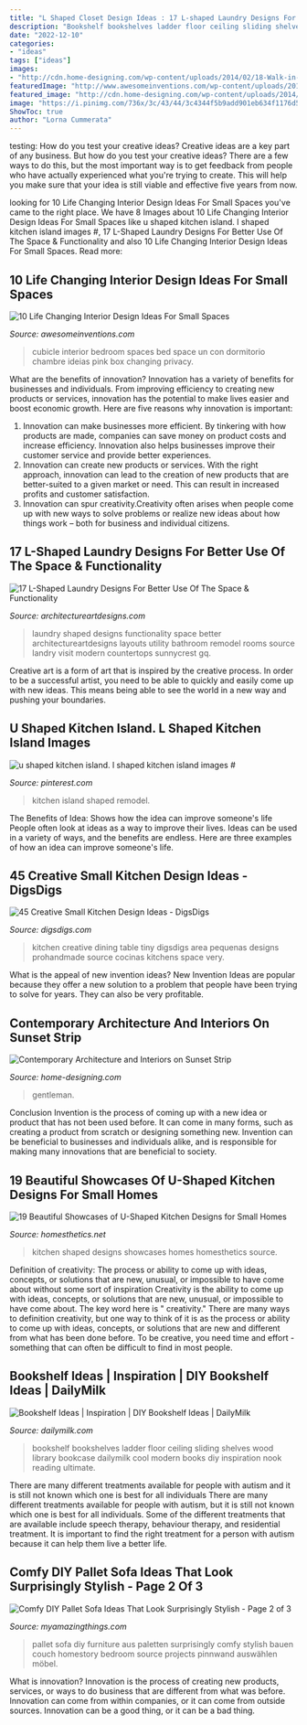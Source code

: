 ```yaml
---
title: "L Shaped Closet Design Ideas : 17 L-shaped Laundry Designs For Better Use Of The Space &amp; Functionality"
description: "Bookshelf bookshelves ladder floor ceiling sliding shelves wood library bookcase dailymilk cool modern books diy inspiration nook reading ultimate"
date: "2022-12-10"
categories:
- "ideas"
tags: ["ideas"]
images:
- "http://cdn.home-designing.com/wp-content/uploads/2014/02/18-Walk-in-closet.jpg"
featuredImage: "http://www.awesomeinventions.com/wp-content/uploads/2014/12/small-cubicle-room.jpg"
featured_image: "http://cdn.home-designing.com/wp-content/uploads/2014/02/18-Walk-in-closet.jpg"
image: "https://i.pinimg.com/736x/3c/43/44/3c4344f5b9add901eb634f1176d5429e.jpg"
ShowToc: true
author: "Lorna Cummerata"
---
```



testing: How do you test your creative ideas?
Creative ideas are a key part of any business. But how do you test your creative ideas? There are a few ways to do this, but the most important way is to get feedback from people who have actually experienced what you're trying to create. This will help you make sure that your idea is still viable and effective five years from now.

	

		
looking for 10 Life Changing Interior Design Ideas For Small Spaces you've came to the right place. We have 8 Images about 10 Life Changing Interior Design Ideas For Small Spaces like u shaped kitchen island. l shaped kitchen island images #, 17 L-Shaped Laundry Designs For Better Use Of The Space &amp; Functionality and also 10 Life Changing Interior Design Ideas For Small Spaces. Read more:
		
    
## 10 Life Changing Interior Design Ideas For Small Spaces

<img loading=lazy src="http://www.awesomeinventions.com/wp-content/uploads/2014/12/small-cubicle-room.jpg" onerror="this.onerror=null;this.src='https://tse1.mm.bing.net/th?id=OIP.L43zraIPZ1cwqzqW3cMhCgHaLa&amp;pid=15.1';" alt="10 Life Changing Interior Design Ideas For Small Spaces">

_Source: awesomeinventions.com_

>cubicle interior bedroom spaces bed space un con dormitorio chambre ideias pink box changing privacy. 

	

What are the benefits of innovation?
Innovation has a variety of benefits for businesses and individuals. From improving efficiency to creating new products or services, innovation has the potential to make lives easier and boost economic growth. Here are five reasons why innovation is important: 
1. Innovation can make businesses more efficient. By tinkering with how products are made, companies can save money on product costs and increase efficiency. Innovation also helps businesses improve their customer service and provide better experiences. 
2. Innovation can create new products or services. With the right approach, innovation can lead to the creation of new products that are better-suited to a given market or need. This can result in increased profits and customer satisfaction. 
3. Innovation can spur creativity.Creativity often arises when people come up with new ways to solve problems or realize new ideas about how things work – both for business and individual citizens.

    
## 17 L-Shaped Laundry Designs For Better Use Of The Space &amp; Functionality

<img loading=lazy src="https://www.architectureartdesigns.com/wp-content/uploads/2015/12/14-5-630x419.jpg" onerror="this.onerror=null;this.src='https://tse4.mm.bing.net/th?id=OIP.5GnrTDoKT6HzX7wb_m6FswHaE7&amp;pid=15.1';" alt="17 L-Shaped Laundry Designs For Better Use Of The Space &amp; Functionality">

_Source: architectureartdesigns.com_

>laundry shaped designs functionality space better architectureartdesigns layouts utility bathroom remodel rooms source landry visit modern countertops sunnycrest gq. 

	

Creative art is a form of art that is inspired by the creative process. In order to be a successful artist, you need to be able to quickly and easily come up with new ideas. This means being able to see the world in a new way and pushing your boundaries.

    
## U Shaped Kitchen Island. L Shaped Kitchen Island Images #

<img loading=lazy src="https://i.pinimg.com/736x/3c/43/44/3c4344f5b9add901eb634f1176d5429e.jpg" onerror="this.onerror=null;this.src='https://tse2.mm.bing.net/th?id=OIP.K-CsOV-rVvzk3OwnHX1ZfQHaNK&amp;pid=15.1';" alt="u shaped kitchen island. l shaped kitchen island images #">

_Source: pinterest.com_

>kitchen island shaped remodel. 

	

The Benefits of Idea: Shows how the idea can improve someone's life
People often look at ideas as a way to improve their lives. Ideas can be used in a variety of ways, and the benefits are endless. Here are three examples of how an idea can improve someone's life.

    
## 45 Creative Small Kitchen Design Ideas - DigsDigs

<img loading=lazy src="http://www.digsdigs.com/photos/creative-small-kitchen-ideas-25-554x831.jpg" onerror="this.onerror=null;this.src='https://tse3.mm.bing.net/th?id=OIP.LBOpiahoqm1RcNYK-t0T3gHaLH&amp;pid=15.1';" alt="45 Creative Small Kitchen Design Ideas - DigsDigs">

_Source: digsdigs.com_

>kitchen creative dining table tiny digsdigs area pequenas designs prohandmade source cocinas kitchens space very. 

	

What is the appeal of new invention ideas?
New Invention Ideas are popular because they offer a new solution to a problem that people have been trying to solve for years. They can also be very profitable.

    
## Contemporary Architecture And Interiors On Sunset Strip

<img loading=lazy src="http://cdn.home-designing.com/wp-content/uploads/2014/02/18-Walk-in-closet.jpg" onerror="this.onerror=null;this.src='https://tse1.mm.bing.net/th?id=OIP.PxxJoP-rZKrA-RW3Q9P2WwHaF8&amp;pid=15.1';" alt="Contemporary Architecture and Interiors on Sunset Strip">

_Source: home-designing.com_

>gentleman. 

	

Conclusion
Invention is the process of coming up with a new idea or product that has not been used before. It can come in many forms, such as creating a product from scratch or designing something new. Invention can be beneficial to businesses and individuals alike, and is responsible for making many innovations that are beneficial to society.

    
## 19 Beautiful Showcases Of U-Shaped Kitchen Designs For Small Homes

<img loading=lazy src="https://cdn.homesthetics.net/wp-content/uploads/2016/01/19-Beautiful-Showcases-of-U-Shaped-Kitchen-Designs-for-Small-Homes-homesthetics-decor-2.jpg" onerror="this.onerror=null;this.src='https://tse1.mm.bing.net/th?id=OIP.nnJS9pbxZmr75ghHqvCLIgHaIp&amp;pid=15.1';" alt="19 Beautiful Showcases of U-Shaped Kitchen Designs for Small Homes">

_Source: homesthetics.net_

>kitchen shaped designs showcases homes homesthetics source. 

	

Definition of creativity: The process or ability to come up with ideas, concepts, or solutions that are new, unusual, or impossible to have come about without some sort of inspiration
Creativity is the ability to come up with ideas, concepts, or solutions that are new, unusual, or impossible to have come about. The key word here is " creativity." There are many ways to definition creativity, but one way to think of it is as the process or ability to come up with ideas, concepts, or solutions that are new and different from what has been done before. To be creative, you need time and effort - something that can often be difficult to find in most people.

    
## Bookshelf Ideas | Inspiration | DIY Bookshelf Ideas | DailyMilk

<img loading=lazy src="http://dailymilk.com/wp-content/uploads/2013/06/black-bookshelves-sliding-ladder.jpg" onerror="this.onerror=null;this.src='https://tse4.mm.bing.net/th?id=OIP.-L6DZPm_lxvUP7PUNnx8YwHaK-&amp;pid=15.1';" alt="Bookshelf Ideas | Inspiration | DIY Bookshelf Ideas | DailyMilk">

_Source: dailymilk.com_

>bookshelf bookshelves ladder floor ceiling sliding shelves wood library bookcase dailymilk cool modern books diy inspiration nook reading ultimate. 

	

There are many different treatments available for people with autism and it is still not known which one is best for all individuals
There are many different treatments available for people with autism, but it is still not known which one is best for all individuals. Some of the different treatments that are available include speech therapy, behaviour therapy, and residential treatment. It is important to find the right treatment for a person with autism because it can help them live a better life.

    
## Comfy DIY Pallet Sofa Ideas That Look Surprisingly Stylish - Page 2 Of 3

<img loading=lazy src="http://myamazingthings.com/wp-content/uploads/2017/08/pallet-sofa-6.jpg" onerror="this.onerror=null;this.src='https://tse3.mm.bing.net/th?id=OIP.o5hcT3mcxipykayNRvx4RQDhEs&amp;pid=15.1';" alt="Comfy DIY Pallet Sofa Ideas That Look Surprisingly Stylish - Page 2 of 3">

_Source: myamazingthings.com_

>pallet sofa diy furniture aus paletten surprisingly comfy stylish bauen couch homestory bedroom source projects pinnwand auswählen möbel. 

	

What is innovation?
Innovation is the process of creating new products, services, or ways to do business that are different from what was before. Innovation can come from within companies, or it can come from outside sources. Innovation can be a good thing, or it can be a bad thing.

